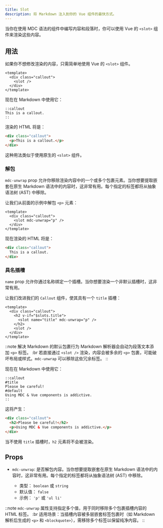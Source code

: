 ```yaml
---
title: Slot
description: 将 Markdown 注入到你的 Vue 组件的最快方式。
---
```


当你在使用 MDC 语法的组件中编写内容和段落时，你可以使用 Vue 的 `<slot>` 组件来渲染这些内容。

## 用法

如果你不想修改渲染的内容，只需简单地使用 Vue 的 `<slot>` 组件。

```vue [components/content/Callout.vue]
<template>
  <div class="callout">
    <slot />
  </div>
</template>
```

现在在 Markdown 中使用它：

```mdc [content/index.md]
::callout
This is a callout.
::
```

渲染的 HTML 将是：

```html
<div class="callout">
  <p>This is a callout.</p>
</div>
```

这种用法类似于使用原生的 `<slot>` 组件。

### 解包

`mdc-unwrap` prop 允许你移除渲染内容中的一个或多个包裹元素。当你想要提取嵌套在原生 Markdown 语法中的内容时，这非常有用。每个指定的标签都将从抽象语法树 (AST) 中移除。

让我们从前面的示例中解包 `<p>` 元素：

```vue [components/content/Callout.vue]
<template>
  <div class="callout">
    <slot mdc-unwrap="p" />
  </div>
</template>
```

现在渲染的 HTML 将是：

```html
<div class="callout">
  This is a callout.
</div>
```

### 具名插槽

`name` prop 允许你通过名称绑定一个插槽。当你想要渲染一个非默认插槽时，这非常有用。

让我们改进我们的 `Callout` 组件，使其具有一个 `title` 插槽：

```vue [components/content/Callout.vue]
<template>
  <div class="callout">
    <h2 v-if="$slots.title">
      <slot name="title" mdc-unwrap="p" />
    </h2>
    <slot />
  </div>
</template>
```

::note
解决 Markdown 的默认包裹行为 Markdown 解析器会自动为段落文本添加 `<p>` 标签。
:br
若直接通过 `<slot />` 渲染，内容会被多余的 `<p>` 包裹，可能破坏布局或样式。`mdc-unwrap` 可以移除这些冗余标签。
::

现在在 Markdown 中使用它：

```mdc [content/index.md]
::callout
#title
Please be careful!
#default
Using MDC & Vue components is addictive.
::
```

这将产生：

```html
<div class="callout">
  <h2>Please be careful!</h2>
  <p>Using MDC & Vue components is addictive.</p>
</div>
```

当不使用 `title` 插槽时，`h2` 元素将不会被渲染。

## Props

- `mdc-unwrap`: 是否解包内容。当你想要提取嵌套在原生 Markdown 语法中的内容时，这非常有用。每个指定的标签都将从抽象语法树 (AST) 中移除。

  - 类型： `boolean` 或 `string`
  - 默认值： `false`
  - 示例： `'p'` 或 `'ul li'`

::note
`mdc-unwrap` 属性支持指定多个值，用于同时移除多个包裹插槽内容的 HTML 标签。
:br
适用场景：当插槽内容被多层嵌套标签包裹时（如 Markdown 解析后生成的 `<p>` 和 `<blockquote>`），需移除多个标签以保留纯净内容。
::
